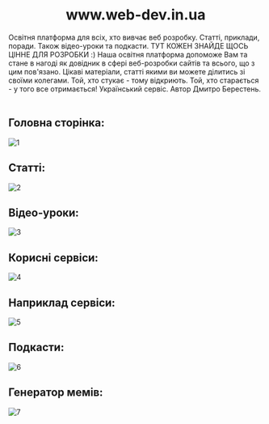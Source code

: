 <h1 align="center">www.web-dev.in.ua </h1>
Освітня платформа для всіх, хто вивчає веб розробку. Статті, приклади, поради. Також відео-уроки та подкасти. ТУТ КОЖЕН ЗНАЙДЕ ЩОСЬ ЦІННЕ ДЛЯ РОЗРОБКИ :) Наша освітня платформа допоможе Вам та стане в нагоді як довідник в сфері веб-розробки сайтів та всього, що з цим пов'язано. Цікаві матеріали, статті якими ви можете ділитись зі своїми колегами. Той, хто стукає - тому відкриють. Той, хто старається - у того все отримається! Український сервіс. Автор Дмитро Берестень.
<br><br/>  
  
  
## Головна сторінка:
![1](https://user-images.githubusercontent.com/87872240/230677349-78926432-fee9-4595-beeb-1e04cf50e267.png)

## Статті:
![2](https://user-images.githubusercontent.com/87872240/230665544-682ce9b5-e978-4806-a0d1-b5c738a20f22.png)

## Відео-уроки:
![3](https://user-images.githubusercontent.com/87872240/230665049-d60399c7-0af2-48dc-b527-f90b80865b8f.png)

## Корисні сервіси:
![4](https://user-images.githubusercontent.com/87872240/230665101-27ee1d3a-193a-4ab6-afa0-c5c64f34f0c4.png)

## Наприклад сервіси:
![5](https://user-images.githubusercontent.com/87872240/230676044-60b83907-2b6f-4963-ab68-a323af9483ca.png)

## Подкасти:
![6](https://user-images.githubusercontent.com/87872240/230665178-d57bc709-96df-4490-9e37-855e0c184ddd.png)

## Генератор мемів:
![7](https://user-images.githubusercontent.com/87872240/230665715-a3728def-d781-4e41-afca-59379d6d15c2.png)
